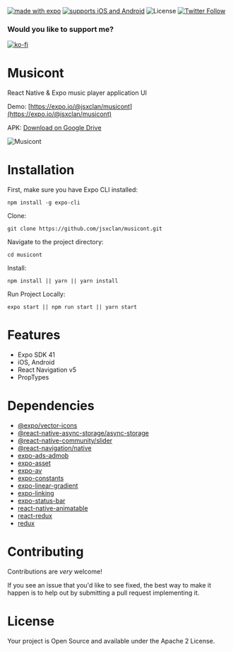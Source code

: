 [![made with expo](https://img.shields.io/badge/MADE%20WITH%20EXPO-000.svg?style=for-the-badge&logo=expo&labelColor=4630eb&logoWidth=20)](https://github.com/expo/expo)
[![supports iOS and Android](https://img.shields.io/badge/Platforms-Native-4630EB.svg?style=for-the-badge&logo=EXPO&labelColor=000&logoColor=fff)](https://github.com/expo/expo)
![License](https://img.shields.io/github/license/jsxclan/musicont?style=for-the-badge)
[![Twitter Follow](https://img.shields.io/twitter/follow/jsx_clan?style=for-the-badge)](https://twitter.com/jsx_clan)

### Would you like to support me?

[![ko-fi](https://ko-fi.com/img/githubbutton_sm.svg)](https://ko-fi.com/S6S64YOAQ)

# Musicont

React Native &amp; Expo music player application UI

Demo: [https://expo.io/@jsxclan/musicont](https://expo.io/@jsxclan/musicont)

APK: [Download on Google Drive](https://drive.google.com/file/d/1g1KJAXLfmbMMFIT2cGyxq6-jMNtpbwu4/view?usp=sharing)

![Musicont](https://res.cloudinary.com/jsxclan/image/upload/v1624103352/GitHub/Projects/Musicont/musicont_is0mdg.jpg)

# Installation

First, make sure you have Expo CLI installed:

```
npm install -g expo-cli
```

Clone:

```
git clone https://github.com/jsxclan/musicont.git
```

Navigate to the project directory:

```
cd musicont
```

Install:

```
npm install || yarn || yarn install
```

Run Project Locally:

```
expo start || npm run start || yarn start
```

# Features

- Expo SDK 41
- iOS, Android
- React Navigation v5
- PropTypes

# Dependencies

- [@expo/vector-icons](https://www.npmjs.com/package/@expo/vector-icons)
- [@react-native-async-storage/async-storage](https://www.npmjs.com/package/@react-native-async-storage/async-storage)
- [@react-native-community/slider](https://www.npmjs.com/package/@react-native-community/slider)
- [@react-navigation/native](https://www.npmjs.com/package/@react-navigation/native)
- [expo-ads-admob](https://www.npmjs.com/package/expo-ads-admob)
- [expo-asset](https://www.npmjs.com/package/expo-asset)
- [expo-av](https://www.npmjs.com/package/expo-av)
- [expo-constants](https://www.npmjs.com/package/expo-constants)
- [expo-linear-gradient](https://www.npmjs.com/package/expo-linear-gradient)
- [expo-linking](https://www.npmjs.com/package/expo-linking)
- [expo-status-bar](https://www.npmjs.com/package/expo-status-bar)
- [react-native-animatable](https://www.npmjs.com/package/react-native-animatable)
- [react-redux](https://www.npmjs.com/package/react-redux)
- [redux](https://www.npmjs.com/package/redux)

# Contributing

Contributions are _very_ welcome!

If you see an issue that you'd like to see fixed, the best way to make it happen is to help out by submitting a pull request implementing it.

# License

Your project is Open Source and available under the Apache 2 License.
